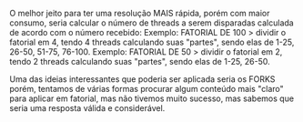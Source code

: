 O melhor jeito para ter uma resolução MAIS rápida, porém com maior consumo, seria calcular o número de threads a serem disparadas calculada de acordo com o número recebido:
Exemplo: FATORIAL DE 100 > dividir o fatorial em 4, tendo 4 threads calculando suas "partes", sendo elas de 1-25, 26-50, 51-75, 76-100.
Exemplo: FATORIAL DE 50 > dividir o fatorial em 2, tendo 2 threads calculando suas "partes", sendo elas de 1-25, 26-50.

Uma das ideias interessantes que poderia ser aplicada seria os FORKS porém, tentamos de várias formas procurar algum conteúdo mais "claro" para aplicar em fatorial, mas não tivemos muito sucesso, mas sabemos que seria uma resposta válida e considerável.

